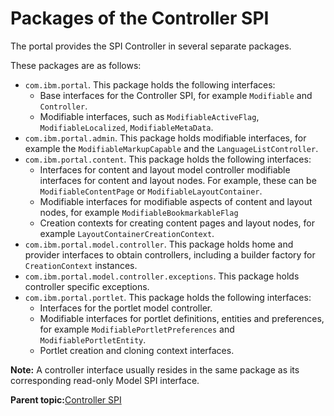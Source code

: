 # Packages of the Controller SPI

The portal provides the SPI Controller in several separate packages.

These packages are as follows:

-   `com.ibm.portal`. This package holds the following interfaces:
    -   Base interfaces for the Controller SPI, for example `Modifiable` and `Controller`.
    -   Modifiable interfaces, such as `ModifiableActiveFlag`, `ModifiableLocalized`, `ModifiableMetaData`.
-   `com.ibm.portal.admin`. This package holds modifiable interfaces, for example the `ModifiableMarkupCapable` and the `LanguageListController`.
-   `com.ibm.portal.content`. This package holds the following interfaces:
    -   Interfaces for content and layout model controller modifiable interfaces for content and layout nodes. For example, these can be `ModifiableContentPage` or `ModifiableLayoutContainer`.
    -   Modifiable interfaces for modifiable aspects of content and layout nodes, for example `ModifiableBookmarkableFlag`
    -   Creation contexts for creating content pages and layout nodes, for example `LayoutContainerCreationContext`.
-   `com.ibm.portal.model.controller`. This package holds home and provider interfaces to obtain controllers, including a builder factory for `CreationContext` instances.
-   `com.ibm.portal.model.controller.exceptions`. This package holds controller specific exceptions.
-   `com.ibm.portal.portlet`. This package holds the following interfaces:
    -   Interfaces for the portlet model controller.
    -   Modifiable interfaces for portlet definitions, entities and preferences, for example `ModifiablePortletPreferences` and `ModifiablePortletEntity`.
    -   Portlet creation and cloning context interfaces.

**Note:** A controller interface usually resides in the same package as its corresponding read-only Model SPI interface.

**Parent topic:**[Controller SPI](../dev/ctrlrapic_ovu.md)

